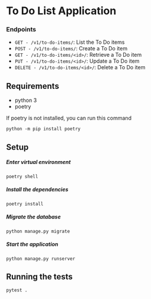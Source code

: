 # To Do List Application
### Endpoints
- `GET - /v1/to-do-items/`: List the To Do items
- `POST - /v1/to-do-items/`: Create a To Do item 
- `GET - /v1/to-do-items/<id>/`: Retrieve a To Do item
- `PUT - /v1/to-do-items/<id>/`:  Update a To Do item
- `DELETE - /v1/to-do-items/<id>/`:  Delete a To Do item

## Requirements
- python 3
- poetry

If poetry is not installed, you can run this command
```
python -m pip install poetry
```

## Setup
##### Enter virtual environment
```
poetry shell
```
##### Install the dependencies
```
poetry install
```
##### Migrate the database
```
python manage.py migrate
```
##### Start the application
```
python manage.py runserver
```

## Running the tests
```
pytest .
```